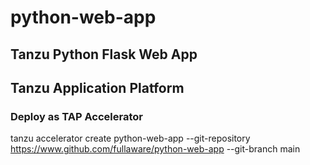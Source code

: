 # python-web-app
## Tanzu Python Flask Web App 
## Tanzu Application Platform

### Deploy as TAP Accelerator
tanzu accelerator create python-web-app --git-repository https://www.github.com/fullaware/python-web-app --git-branch main